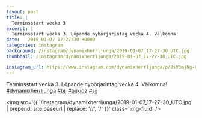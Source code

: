 ```yaml
---
layout: post
title: |
  Terminsstart vecka 3
excerpt: |
  Terminsstart vecka 3. Löpande nybörjarintag vecka 4. Välkomna!    
date:   2019-01-07 17:27:30 +0000
categories: instagram
background: /instagram/dynamixherrljunga/2019-01-07_17-27-30_UTC.jpg
thumbnail: /instagram/dynamixherrljunga/2019-01-07_17-27-30_UTC.jpg

instagram_url: https://www.instagram.com/dynamixherrljunga/p/BsV3mjNg-Or
---
```

Terminsstart vecka 3. Löpande nybörjarintag vecka 4. Välkomna! [#dynamixherrljunga](https://www.instagram.com/explore/tags/dynamixherrljunga/) [#bjj](https://www.instagram.com/explore/tags/bjj/) [#bjjkidz](https://www.instagram.com/explore/tags/bjjkidz/) [#sjj](https://www.instagram.com/explore/tags/sjj/)



<img src='{{ '/instagram/dynamixherrljunga/2019-01-07_17-27-30_UTC.jpg' | prepend: site.baseurl | replace: '//', '/' }}' class='img-fluid' />
